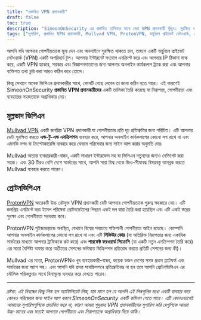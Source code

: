```yaml
---
title: "প্রস্তাবিত VPN প্রদানকারী"
draft: false
toc: true
description: "SimeonOnSecurity এর প্রস্তাবিত তালিকার সাথে সেরা VPN প্রদানকারী খুঁজুন। সুরক্ষিত থাকুন এবং Mullvad VPN এবং ProtonVPN এর মত শীর্ষ-রেট প্রদানকারীর সাথে অনলাইনে আপনার গোপনীয়তা রক্ষা করুন।"
tags: ["সুপারিশ, প্রস্তাবিত VPN প্রদানকারী, Mullvad VPN, ProtonVPN, ভার্চুয়াল প্রাইভেট নেটওয়ার্ক, গোপনীয়তা, অনলাইন নিরাপত্তা"]
---
```


আপনি যদি আপনার গোপনীয়তাকে মূল্য দেন এবং অনলাইনে সুরক্ষিত থাকতে চান, তাহলে একটি ভার্চুয়াল প্রাইভেট নেটওয়ার্ক (VPN) একটি অপরিহার্য টুল। আপনার ইন্টারনেট সংযোগ এনক্রিপ্ট করে এবং আপনার IP ঠিকানা মাস্ক করে, একটি VPN হ্যাকার, সরকার এবং বিজ্ঞাপনদাতাদের জন্য আপনার অনলাইন কার্যকলাপ ট্র্যাক করা এবং আপনার ব্যক্তিগত তথ্য চুরি করা আরও কঠিন করে তোলে।

কিন্তু সেখানে অনেক ভিপিএন প্রদানকারীর সাথে, কোনটি বেছে নেবেন তা জানা কঠিন হতে পারে। এই কারণেই SimeonOnSecurity **প্রস্তাবিত VPN প্রদানকারীদের** একটি তালিকা তৈরি করেছে যা নিরাপত্তা, গোপনীয়তা এবং ব্যবহারের সহজতাকে অগ্রাধিকার দেয়।

## মুল্লভাদ ভিপিএন

[Mullvad VPN](https://mullvad.net/en/) একটি জনপ্রিয় VPN প্রদানকারী যা গোপনীয়তার প্রতি দৃঢ় প্রতিশ্রুতির জন্য পরিচিত। এটি আপনার ডেটা সুরক্ষিত করতে **এন্ড-টু-এন্ড এনক্রিপশন** ব্যবহার করে, আপনার অনলাইন কার্যকলাপের কোনো লগ রাখে না এবং এমনকি নগদ বা ক্রিপ্টোকারেন্সি ব্যবহার করে বেনামে পরিষেবার জন্য সাইন আপ করার অনুমতি দেয়৷

Mullvad অত্যন্ত ব্যবহারকারী-বান্ধব, একটি সাধারণ ইন্টারফেস সহ যা ভিপিএন নতুনদের জন্যও নেভিগেট করা সহজ। এবং 30 টিরও বেশি দেশে সার্ভারের সাথে, আপনি সারা বিশ্ব থেকে জিও-সীমাবদ্ধ বিষয়বস্তু আনব্লক করতে Mullvad ব্যবহার করতে পারেন।

## প্রোটনভিপিএন

[ProtonVPN](https://protonvpn.com/) আরেকটি উচ্চ রেটযুক্ত VPN প্রদানকারী যেটি আপনার গোপনীয়তাকে গুরুত্ব সহকারে নেয়। এটি জনপ্রিয় এনক্রিপ্ট করা ইমেল পরিষেবা প্রোটনমেইলের পিছনে একই দল দ্বারা তৈরি করা হয়েছিল এবং এটি একই স্তরের সুরক্ষা এবং গোপনীয়তা সরবরাহ করে।

ProtonVPN সুইজারল্যান্ডে অবস্থিত, যেখানে বিশ্বের সবচেয়ে শক্তিশালী গোপনীয়তা আইন রয়েছে। কোম্পানি আপনার অনলাইন কার্যকলাপের কোনো লগ রাখে না এবং এটি **সিকিউর কোর** (যা অতিরিক্ত নিরাপত্তার জন্য একাধিক সার্ভারের মাধ্যমে আপনার ট্রাফিককে রুট করে) এবং **পারফেক্ট ফরওয়ার্ড সিক্রেসি** (যা একটি নতুন এনক্রিপশন তৈরি করে) এর মতো বৈশিষ্ট্য অফার করে অতীতের সেশনের ভবিষ্যত ডিক্রিপশন প্রতিরোধ করতে প্রতিটি সেশনের জন্য কী)।

Mullvad এর মতো, ProtonVPNও খুব ব্যবহারকারী-বান্ধব, কয়েক ডজন দেশের সমস্ত প্রধান প্ল্যাটফর্ম এবং সার্ভারের জন্য অ্যাপ সহ। এবং আপনি যদি প্রদত্ত সাবস্ক্রিপশনে প্রতিশ্রুতিবদ্ধ না হন তবে আপনি প্রোটনভিপিএন এর মৌলিক পরিকল্পনার সাথে বিনামূল্যে ব্যবহার করে দেখতে পারেন।

---

*দ্রষ্টব্য: এই নিবন্ধের কিছু লিঙ্ক হল অ্যাফিলিয়েট লিঙ্ক, যার মানে হল যে আপনি এই লিঙ্কগুলির মধ্যে একটি ব্যবহার করে কোনও পরিষেবার জন্য সাইন আপ করলে SimeonOnSecurity একটি কমিশন পেতে পারে। এটি কোনওভাবেই আমাদের সুপারিশগুলিকে প্রভাবিত করে না, কারণ আমরা শুধুমাত্র VPN প্রদানকারীদের সুপারিশ করি যেগুলিকে আমরা উচ্চ-মানের এবং সত্যই আপনার গোপনীয়তা এবং নিরাপত্তাকে অগ্রাধিকার দিয়ে থাকি।*
